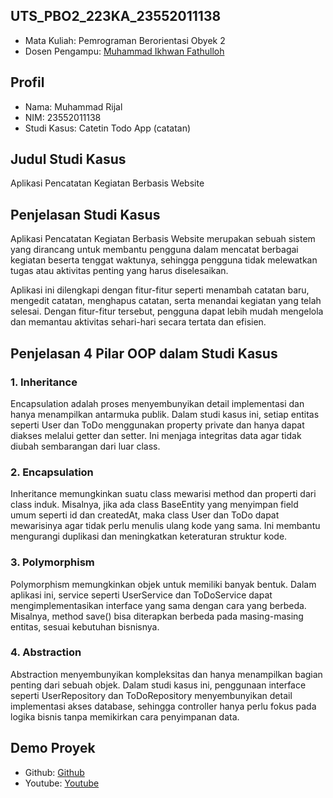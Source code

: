 ## UTS_PBO2_223KA_23552011138

<ul>
  <li>Mata Kuliah: Pemrograman Berorientasi Obyek 2</li>
  <li>Dosen Pengampu: <a href="https://github.com/Muhammad-Ikhwan-Fathulloh">Muhammad Ikhwan Fathulloh</a></li>
</ul>

## Profil
<ul>
  <li>Nama: Muhammad Rijal</li>
  <li>NIM: 23552011138</li>
  <li>Studi Kasus: Catetin Todo App (catatan)</li>
</ul>

## Judul Studi Kasus
<p>Aplikasi Pencatatan Kegiatan Berbasis Website</p>

## Penjelasan Studi Kasus
<p>
Aplikasi Pencatatan Kegiatan Berbasis Website merupakan sebuah sistem yang dirancang untuk membantu pengguna dalam mencatat berbagai kegiatan beserta tenggat waktunya, sehingga pengguna tidak melewatkan tugas atau aktivitas penting yang harus diselesaikan.</p>
<p>Aplikasi ini dilengkapi dengan fitur-fitur seperti menambah catatan baru, mengedit catatan, menghapus catatan, serta menandai kegiatan yang telah selesai. Dengan fitur-fitur tersebut, pengguna dapat lebih mudah mengelola dan memantau aktivitas sehari-hari secara tertata dan efisien.</p>

## Penjelasan 4 Pilar OOP dalam Studi Kasus

### 1. Inheritance
<p>Encapsulation adalah proses menyembunyikan detail implementasi dan hanya menampilkan antarmuka publik. Dalam studi kasus ini, setiap entitas seperti User dan ToDo menggunakan property private dan hanya dapat diakses melalui getter dan setter. Ini menjaga integritas data agar tidak diubah sembarangan dari luar class.</p>

### 2. Encapsulation
<p>Inheritance memungkinkan suatu class mewarisi method dan properti dari class induk. Misalnya, jika ada class BaseEntity yang menyimpan field umum seperti id dan createdAt, maka class User dan ToDo dapat mewarisinya agar tidak perlu menulis ulang kode yang sama. Ini membantu mengurangi duplikasi dan meningkatkan keteraturan struktur kode.</p>

### 3. Polymorphism
<p>Polymorphism memungkinkan objek untuk memiliki banyak bentuk. Dalam aplikasi ini, service seperti UserService dan ToDoService dapat mengimplementasikan interface yang sama dengan cara yang berbeda. Misalnya, method save() bisa diterapkan berbeda pada masing-masing entitas, sesuai kebutuhan bisnisnya.</p>

### 4. Abstraction
<p>Abstraction menyembunyikan kompleksitas dan hanya menampilkan bagian penting dari sebuah objek. Dalam studi kasus ini, penggunaan interface seperti UserRepository dan ToDoRepository menyembunyikan detail implementasi akses database, sehingga controller hanya perlu fokus pada logika bisnis tanpa memikirkan cara penyimpanan data.</p>

## Demo Proyek
<ul>
  <li>Github: <a href="https://github.com/mrijal/UTS_PBO1_223KA_23552011138" target="_blank">Github</a></li>
  <li>Youtube: <a href="https://youtu.be/hkDgD_QcavY" target="_blank">Youtube</a></li>
</ul>

